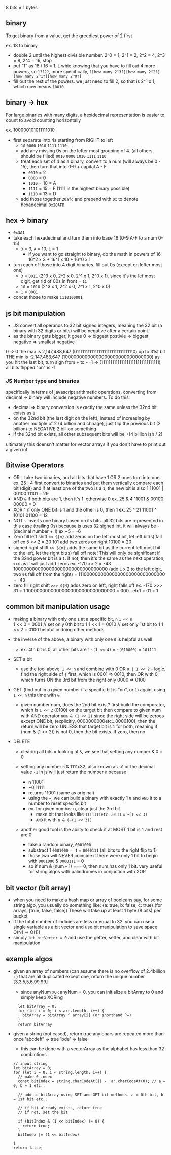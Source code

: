 8 bits = 1 bytes

## binary

To get binary from a value, get the greediest power of 2 first

ex. 18 to binary

- double 2 until the highest divisible number. 2^0 = 1, 2^1 = 2, 2^2 = 4, 2^3 = 8, 2^4 = 16, stop
- put "1" as 18 / 16 = 1. `1` whie knowing that you have to fill out 4 more powers, so `1????`, more specifically, `1[how many 2^3?][how many 2^2?][how many 2^1?][how many 2^0?]`
- fill out the rest of the powers. we just need to fill 2, so that is 2^1 x 1, which now means `10010`

## binary -> hex

For large binaries with many digits, a hexidecimal representation is easier to count to avoid counting horizontally

ex. 100000101011111010

- first separate into 4s starting from RIGHT to left
  - `10` `0000` `1010` `1111` `1110`
  - add any missing 0s on the lefter most grouping of 4. (all others should be filled) `0010` `0000` `1010` `1111` `1110`
  - treat each set of 4 as a binary, convert to a num (will always be 0 - 15), then turn that into 0-9 + capital A - F
    - `0010` = 2
    - `0000` = 0
    - `1010` = 10 = A
    - `1111` = 15 = F (1111 is the highest binary possible)
    - `1110` = 13 = D
  - add those together `20afd` and prepend with `0x` to denote hexadecimal `0x20AFD`

## hex -> binary

- `0x3A1`
- take each hexadecimal and turn them into base 16 (0-9,A-F to a num 0-15)
  - `3` = 3, `A` = 10, `1` = 1
    - if you want to go straight to binary, do the math in powers of 16.
      16^2 x 3 + 16^1 x 10 + 16^0 x 1
- turn each of those into 4 digit binaries. fill out 0s (except on lefter most one)
  - `3` = `0011` (2^3 x 0, 2^2 x 0, 2^1 x 1, 2^0 x 1).
    since it's the lef most digit, get rid of 00s in front = `11`
  - `10` = `1010` (2^3 x 1, 2^2 x 0, 2^1 x 1, 2^0 x 0)
  - `1` = `0001`
- concat those to make `1110100001`

## js bit manipulation

- JS convert all operands to 32 bit signed integers, meaning the 32 bit (a binary with 32 digits or bits) will be negative after a certain point.
- as the binary gets bigger, it goes 0 => biggest postivie => biggest negative => smallest negative

0 => 0
the max is 2,147,483,647 (011111111111111111111111111111110) up to 31st bit
THE min is -2,147,483,647 (10000000000000000000000000000000) as you hit the last bit, turn sign from + to -
-1 => (11111111111111111111111111111111) all bits flipped "on" is -1

### JS Number type and binaries

specifically in terms of javascript arithmetic operations, converting from decimal => binary will include negative numbers.
To do this:

- decimal => binary conversion is exactly the same unless the 32nd bit exists as `1`
- on the 32nd bit (the last digit on the left), instead of increasing by another multiple of 2 (4 billion and chnage), just flip the previous bit (2 billion) to NEGATIVE 2 billion something
- if the 32nd bit exists, all other subsequent bits will be +(4 billion ish / 2)

ultimately this doensn't matter for vector arrays if you don't have to print out a given int

## Bitwise Operators

- OR `|` take two binaries, and all bits that have 1 OR 2 ones turn into one.
  ex. 25 | 4
  first convert to binaries and put them vertically
  compare each bit (digit) and if at least one of the two is a `1`, the new bit is also 1
  11001 |
  00100
  11101 = 29
- AND `&` if both bits are 1, then it's 1. otherwise 0
  ex. 25 & 4
  11001 &
  00100
  00000 = 0
- XOR `^` if only ONE bit is 1 and the other is 0, then 1
  ex. 25 ^ 21
  11001 ^
  10101
  01100 = 12
- NOT `~` inverts one binary based on its bits. all 32 bits are represented in this case (trailing 0s)
  because js uses 32 signed int, it will always be -(decimal number + 1)
  ex ~5 = -6
- Zero fill left shift `<< ${n}` add zeros on the left most bit, let left bit(s) fall off
  ex 5 << 2 = 20
  101 add two zeros on right
  10100 = 20
- signed right shift `>> ${n}` adds the same bit as the current left most bit to the left, let the right bit(s) fall off
  note! This will only be significant if the 32nd power bit is a `1`. if not, then it's the same as the next operation, `>>>` as it will just add zeros
  ex. -170 >> 2 = -43
  1000000000000000000000000000000000 (add `1` x 2 to the left digit, two `0`s fall off from the right) = 11100000000000000000000000000000 = -43
- zero fill right shift `>>> ${N}` adds zero on left, right falls off
  ex. -170 >>> 31 = 1
  10000000000000000000000000000000
  = 000...etc1 = 01 = 1

## common bit manipulation usage

- making a binary with only one `1` at a specific bit, `n`
  `1 << n`  
  1 << 0 = 0001 // set only 0th bit to 1
  1 << 1 = 0010 // set only 1st bit to 1
  1 << 2 = 0100
  helpful in doing other methods

- the inverse of the above, a binary with only one `0` is helpful as well

  - ex. 4th bit is 0, all other bits are 1 `~(1 << 4)` = `~(010000)` = `101111`

- SET a bit

  - use the tool above, `1 << n` and combine with 0 OR
    `0 | 1 << 2` - logic. find the right side of `|` first, which is 0001 => 0010, then OR with 0, which turns ON the 3rd bit from the right only
    0000 => 0100

- GET (find out in a given number if a specific bit is "on", or `1`)
  again, using `1 << n` this time with `&`

  - given number num, does the 2nd bit exist?
    first build the comporator, which is `1 << 2` (0100) on the target bit
    then compare to given num with AND operator
    `num & (1 << 2)`
    since the right side will be zeroes except ONE bit, (explicitly, 0000000000etc...0000100), then the return will be zero UNLESS that target bit is `1` for both, meaning
    if (num & (1 << 2)) is not 0, then the bit exists. If zero, then no

- DELETE

  - clearing all bits = looking at `&`, we see that setting any number & 0 = 0
  - setting any number `n` & 1111x32, also known as `~0` or the decimal value `-1` in js will just return the number `n` because

    - n 11001
    - ~0 11111
    - returns 11001 (same as original)
    - using the `~`, we can build a binary with exactly 1 `0` and `AND` it to a number to reset specific bit
    - ex. for given number n, clear just the 3rd bit.
      - make bit that looks like `1111111etc..0111` = `~(1 << 3)`
      - `AND` it with `n & (~(1 << 3))`

  - another good tool is the abiity to check if at MOST 1 bit is `1` and rest are 0
    - take a random binary, `0001000`
    - substract 1 `0001000 - 1` = `0000111` (all bits to the right flip to 1)
    - those two will NEVER coincide if there were only 1 bit to begin with `0001000` & `0000111` = 0
    - so if num & (num - 1) === 0, then num has only 1 bit. very useful for string algos with palindromes in conjuction with XOR

## bit vector (bit array)

- when you need to make a hash map or array of booleans say, for some string algo, you usually do something like:
  {a: true, b: false, c: true} (for arrays, [true, false, false])
  These will take up at least 1 byte (8 bits) per bucket
- if the total number of indicies are less or equal to 32, you can use a single variable as a bit vector and use bit manipulation to save space O(N) => O(1))
- simply `let bitVector = 0` and use the getter, setter, and clear with bit manipulation

## example algos

- given an array of numbers (can assume there is no overflow of 2.4billion +) that are all duplicated except one, return the unique number [3,3,5,5,6,99,99]

  - since anyNum `XOR` anyNum = 0, you can initialize a bitArray to 0 and simply keep XORing

  ```
    let bitArray = 0;
    for (let i = 0; i < arr.length, i++) {
      bitArray = bitArray ^ array[i] (or shorthand ^=)
    }
    return bitArray
  ```

- given a string (not cased), return true any chars are repeated more than once
  'abcdeff' -> true
  'bde' => false

  - this can be done with a vectorArray as the alphabet has less than 32 combintions

  ```
  // input string
  let bitArray = 0;
  for (let i = 0; i < string.length; i++) {
    // make 0 index
    const bitIndex = string.charCodeAt(i) - 'a'.charCodeAt(0); // a = 0, b = 1 etc..

    // add to bitArray using SET and GET bit methods. a = 0th bit, b = 1st bit etc..

    // if bit already exists, return true
    // if not, set the bit

    if (bitIndex & (1 << bitIndex) != 0) {
      return true;
    }
    bitIndex |= (1 << bitIndex)

  }
  return false;


  ```
